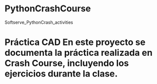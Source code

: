 # PythonCrashCourse
Softserve_PythonCrash_activities
# Práctica CAD En este proyecto se documenta la práctica realizada en Crash Course, incluyendo los ejercicios durante la clase. 
